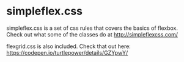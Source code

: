 # simpleflex.css
simpleflex.css is a set of css rules that covers the basics of flexbox.<br>Check out what some of the classes do at http://simpleflexcss.com/

flexgrid.css is also included. Check that out here: https://codepen.io/turtlepower/details/GZYpwY/

